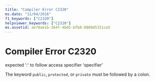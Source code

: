 ```yaml
---
title: "Compiler Error C2320"
ms.date: "11/04/2016"
f1_keywords: ["C2320"]
helpviewer_keywords: ["C2320"]
ms.assetid: ae78ae1b-364f-4b65-bfb8-8809d5151ca5
---
```

# Compiler Error C2320

expected ':' to follow access specifier 'specifier'

The keyword `public`, `protected`, or `private` must be followed by a colon.